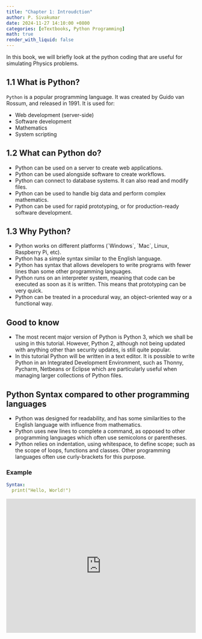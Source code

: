 ```yaml
---
title: "Chapter 1: Introudction"
author: P. Sivakumar
date: 2024-11-27 14:10:00 +0800
categories: [eTextbooks, Python Programming]
math: true
render_with_liquid: false
---
```



In this book, we will briefly look at the python coding that are useful for simulating Physics problems. 
## 1.1 What is Python?
`Python` is a popular programming language. It was created by Guido van Rossum, and released in 1991.
It is used for:
<ul>
  <li>Web development (server-side)</li>
  <li>Software development</li>
  <li>Mathematics</li>
  <li>System scripting</li>
</ul>


## 1.2 What can Python do?

<ul>
  <li>Python can be used on a server to create web applications.</li>
  <li>Python can be used alongside software to create workflows.</li>
  <li>Python can connect to database systems. It can also read and modify files.</li>
  <li>Python can be used to handle big data and perform complex mathematics.</li>
  <li>Python can be used for rapid prototyping, or for production-ready software development.</li>
</ul>

## 1.3 Why Python?

<ul>
  <li>Python works on different platforms (`Windows`, `Mac`, Linux, Raspberry Pi, etc).</li>
  <li>Python has a simple syntax similar to the English language.</li>
  <li>Python has syntax that allows developers to write programs with fewer lines than some other programming languages.</li>
  <li>Python runs on an interpreter system, meaning that code can be executed as soon as it is written. This means that prototyping can be very quick.</li>
  <li>Python can be treated in a procedural way, an object-oriented way or a functional way.</li>
</ul>

## Good to know

<ul>
  <li>The most recent major version of Python is Python 3, which we shall be using in this tutorial. However, Python 2, although not being updated with anything other than security updates, is still quite popular.</li>
  <li>In this tutorial Python will be written in a text editor. It is possible to write Python in an Integrated Development Environment, such as Thonny, Pycharm, Netbeans or Eclipse which are particularly useful when managing larger collections of Python files.</li>
 
</ul>

## Python Syntax compared to other programming languages

<ul>
  <li>Python was designed for readability, and has some similarities to the English language with influence from mathematics.</li>
  <li>Python uses new lines to complete a command, as opposed to other programming languages which often use semicolons or parentheses.</li>
  <li>Python relies on indentation, using whitespace, to define scope; such as the scope of loops, functions and classes. Other programming languages often use curly-brackets for this purpose.</li>
</ul>


### Example 

```yml
Syntax:
  print("Hello, World!")
```
<iframe src="https://trinket.io/embed/python/57becc7f99" width="100%" height="356" frameborder="0" marginwidth="0" marginheight="0" allowfullscreen></iframe>

<!-- [bootstrap-toc](https://afeld.github.io/bootstrap-toc/) 

```yml
toc:
  sidebar: left
```

-->
